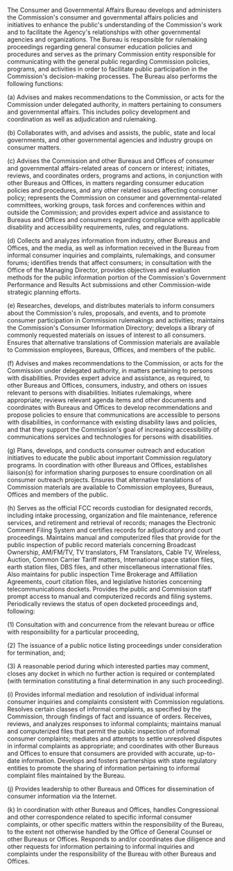 The Consumer and Governmental Affairs Bureau develops and administers the Commission's consumer and governmental affairs policies and initiatives to enhance the public's understanding of the Commission's work and to facilitate the Agency's relationships with other governmental agencies and organizations. The Bureau is responsible for rulemaking proceedings regarding general consumer education policies and procedures and serves as the primary Commission entity responsible for communicating with the general public regarding Commission policies, programs, and activities in order to facilitate public participation in the Commission's decision-making processes. The Bureau also performs the following functions:

(a) Advises and makes recommendations to the Commission, or acts for the Commission under delegated authority, in matters pertaining to consumers and governmental affairs. This includes policy development and coordination as well as adjudication and rulemaking.

(b) Collaborates with, and advises and assists, the public, state and local governments, and other governmental agencies and industry groups on consumer matters.

(c) Advises the Commission and other Bureaus and Offices of consumer and governmental affairs-related areas of concern or interest; initiates, reviews, and coordinates orders, programs and actions, in conjunction with other Bureaus and Offices, in matters regarding consumer education policies and procedures, and any other related issues affecting consumer policy; represents the Commission on consumer and governmental-related committees, working groups, task forces and conferences within and outside the Commission; and provides expert advice and assistance to Bureaus and Offices and consumers regarding compliance with applicable disability and accessibility requirements, rules, and regulations.
                        

(d) Collects and analyzes information from industry, other Bureaus and Offices, and the media, as well as information received in the Bureau from informal consumer inquiries and complaints, rulemakings, and consumer forums; identifies trends that affect consumers; in consultation with the Office of the Managing Director, provides objectives and evaluation methods for the public information portion of the Commission's Government Performance and Results Act submissions and other Commission-wide strategic planning efforts.

(e) Researches, develops, and distributes materials to inform consumers about the Commission's rules, proposals, and events, and to promote consumer participation in Commission rulemakings and activities; maintains the Commission's Consumer Information Directory; develops a library of commonly requested materials on issues of interest to all consumers. Ensures that alternative translations of Commission materials are available to Commission employees, Bureaus, Offices, and members of the public.

(f) Advises and makes recommendations to the Commission, or acts for the Commission under delegated authority, in matters pertaining to persons with disabilities. Provides expert advice and assistance, as required, to other Bureaus and Offices, consumers, industry, and others on issues relevant to persons with disabilities. Initiates rulemakings, where appropriate; reviews relevant agenda items and other documents and coordinates with Bureaus and Offices to develop recommendations and propose policies to ensure that communications are accessible to persons with disabilities, in conformance with existing disability laws and policies, and that they support the Commission's goal of increasing accessibility of communications services and technologies for persons with disabilities.

(g) Plans, develops, and conducts consumer outreach and education initiatives to educate the public about important Commission regulatory programs. In coordination with other Bureaus and Offices, establishes liaison(s) for information sharing purposes to ensure coordination on all consumer outreach projects. Ensures that alternative translations of Commission materials are available to Commission employees, Bureaus, Offices and members of the public.

(h) Serves as the official FCC records custodian for designated records, including intake processing, organization and file maintenance, reference services, and retirement and retrieval of records; manages the Electronic Comment Filing System and certifies records for adjudicatory and court proceedings. Maintains manual and computerized files that provide for the public inspection of public record materials concerning Broadcast Ownership, AM/FM/TV, TV translators, FM Translators, Cable TV, Wireless, Auction, Common Carrier Tariff matters, International space station files, earth station files, DBS files, and other miscellaneous international files. Also maintains for public inspection Time Brokerage and Affiliation Agreements, court citation files, and legislative histories concerning telecommunications dockets. Provides the public and Commission staff prompt access to manual and computerized records and filing systems. Periodically reviews the status of open docketed proceedings and, following:

(1) Consultation with and concurrence from the relevant bureau or office with responsibility for a particular proceeding,

(2) The issuance of a public notice listing proceedings under consideration for termination, and;

(3) A reasonable period during which interested parties may comment, closes any docket in which no further action is required or contemplated (with termination constituting a final determination in any such proceeding).

(i) Provides informal mediation and resolution of individual informal consumer inquiries and complaints consistent with Commission regulations. Resolves certain classes of informal complaints, as specified by the Commission, through findings of fact and issuance of orders. Receives, reviews, and analyzes responses to informal complaints; maintains manual and computerized files that permit the public inspection of informal consumer complaints; mediates and attempts to settle unresolved disputes in informal complaints as appropriate; and coordinates with other Bureaus and Offices to ensure that consumers are provided with accurate, up-to-date information. Develops and fosters partnerships with state regulatory entities to promote the sharing of information pertaining to informal complaint files maintained by the Bureau.

(j) Provides leadership to other Bureaus and Offices for dissemination of consumer information via the Internet.

(k) In coordination with other Bureaus and Offices, handles Congressional and other correspondence related to specific informal consumer complaints, or other specific matters within the responsibility of the Bureau, to the extent not otherwise handled by the Office of General Counsel or other Bureaus or Offices. Responds to and/or coordinates due diligence and other requests for information pertaining to informal inquiries and complaints under the responsibility of the Bureau with other Bureaus and Offices.

